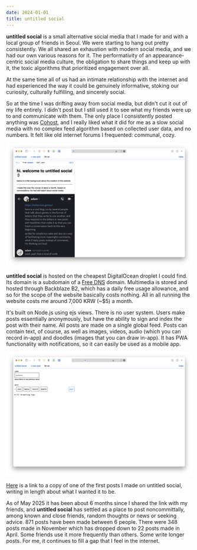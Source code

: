 ```yaml
---
date: 2024-01-01
title: untitled social
---
```


**untitled social** is a small alternative social media that I made for and with a local group of friends in Seoul. We were starting to hang out pretty consistently. We all shared an exhaustion with modern social media, and we had our own various reasons for it. The performativity of an appearance-centric social media culture, the obligation to share things and keep up with it, the toxic algorithms that prioritized engagement over all.

At the same time all of us had an intimate relationship with the internet and had experienced the way it could be genuinely informative, stoking our curiosity, culturally fulfilling, and sincerely social.

So at the time I was drifting away from social media, but didn't cut it out of my life entirely. I didn't post but I still used it to see what my friends were up to and communicate with them. The only place I consistently posted anything was [Cohost](https://en.wikipedia.org/wiki/Cohost), and I really liked what it did for me as a slow social media with no complex feed algorithm based on collected user data, and no numbers. It felt like  old internet forums I frequented: communal, cozy.

![A post on untitled social. It's extremely minimal.](untitled-social.png)

<b>untitled social</b> is hosted on the cheapest DigitalOcean droplet I could find. Its domain is a subdomain of a <a href="https://freedns.afraid.org/subdomain/">Free DNS</a> domain. Multimedia is stored and hosted through Backblaze B2, which has a daily free usage allowance, and so for the scope of the website basically costs nothing. All in all running the website costs me around 7,000 KRW (~$5) a month.

It's built on Node.js using ejs views. There is no user system. Users make posts essentially anonymously, but have the ability to sign and index the post with their name. All posts are made on a single global feed. Posts can contain text, of course, as well as images, videos, audio (which you can record in-app) and doodles (images that you can draw in-app). It has PWA functionality with notifications, so it can easily be used as a mobile app.

![A page where you can write and upload your post.](untitled-social-post-builder.png)

[Here](/text/2024-11-19-untitled-social) is a link to a copy of one of the first posts I made on untitled social, writing in length about what I wanted it to be.

As of May 2025 it has been about 6 months since I shared the link with my friends, and  <b>untitled social</b> has settled as a place to post noncommittally, among known and close friends, random thoughts or news or seeking advice. 871 posts have been made between 6 people. There were 348 posts made in November which has dropped down to 22 posts made in April. Some friends use it more frequently than others. Some write longer posts. For me, it continues to fill a gap that I feel in the internet.